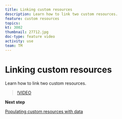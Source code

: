 ```yaml
---
title: Linking custom resources
description: Learn how to link two custom resources.
feature: custom resources
topics: 
kt: 3002
thumbnail: 27712.jpg
doc-type: feature video
activity: use
team: TM
---
```


# Linking custom resources

Learn how to link two custom resources.

>[!VIDEO](https://video.tv.adobe.com/v/27712?quality=9)

**Next step**

[Populating custom resources with data](./populate-custom-resources-with-data.md)
